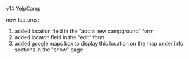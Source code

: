 
v14 YelpCamp

new features: 


1) added location field in the "add a new campground" form
2) added locaton field in the "edit" form
3) added google maps box to display this location on the map under info sections in the "show" page
